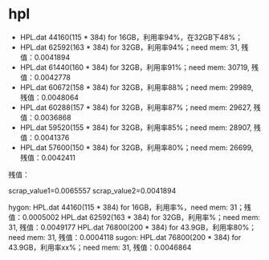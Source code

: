 # hpl
* HPL.dat 44160(115 * 384) for 16GB，利用率94%，在32GB下48%；
* HPL.dat 62592(163 * 384) for 32GB，利用率94%；need mem: 31, 残值：0.0041894
* HPL.dat 61440(160 * 384) for 32GB，利用率91%；need mem: 30719, 残值：0.0042778
* HPL.dat 60672(158 * 384) for 32GB，利用率88%；need mem: 29989, 残值：0.0048064
* HPL.dat 60288(157 * 384) for 32GB，利用率87%；need mem: 29627, 残值：0.0036868
* HPL.dat 59520(155 * 384) for 32GB，利用率85%；need mem: 28907, 残值：0.0041376
* HPL.dat 57600(150 * 384) for 32GB，利用率80%；need mem: 26699, 残值：0.0042411

残值：

scrap_value1=0.0065557
scrap_value2=0.0041894


hygon:
HPL.dat 44160(115 * 384) for 16GB，利用率%，need mem: 31；残值：0.0005002
HPL.dat 62592(163 * 384) for 32GB，利用率%；need mem: 31, 残值：0.0049177
HPL.dat 76800(200 * 384) for 43.9GB，利用率80%；need mem: 31, 残值：0.0004118
sugon:
HPL.dat 76800(200 * 384) for 43.9GB，利用率xx%；need mem: 31, 残值：0.0046864